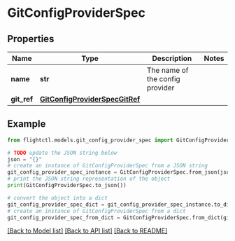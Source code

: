 # GitConfigProviderSpec


## Properties

Name | Type | Description | Notes
------------ | ------------- | ------------- | -------------
**name** | **str** | The name of the config provider | 
**git_ref** | [**GitConfigProviderSpecGitRef**](GitConfigProviderSpecGitRef.md) |  | 

## Example

```python
from flightctl.models.git_config_provider_spec import GitConfigProviderSpec

# TODO update the JSON string below
json = "{}"
# create an instance of GitConfigProviderSpec from a JSON string
git_config_provider_spec_instance = GitConfigProviderSpec.from_json(json)
# print the JSON string representation of the object
print(GitConfigProviderSpec.to_json())

# convert the object into a dict
git_config_provider_spec_dict = git_config_provider_spec_instance.to_dict()
# create an instance of GitConfigProviderSpec from a dict
git_config_provider_spec_from_dict = GitConfigProviderSpec.from_dict(git_config_provider_spec_dict)
```
[[Back to Model list]](../README.md#documentation-for-models) [[Back to API list]](../README.md#documentation-for-api-endpoints) [[Back to README]](../README.md)


